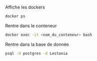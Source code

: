 Affiche les dockers
```bash
docker ps
```

Rentre dans le conteneur
```bash
docker exec -it <nom_du_conteneur> bash
```

Rentre dans la base de donnée
```bash
psql -U postgres -d Lestania
```
